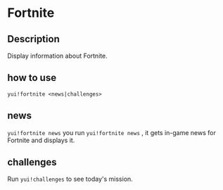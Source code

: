 # Fortnite

## Description

Display information about Fortnite.

## how to use

`yui!fortnite <news|challenges>`

## news

`yui!fortnite news` you run `yui!fortnite news` , it gets in-game news for Fortnite and displays it.

## challenges

Run `yui!challenges` to see today's mission.
